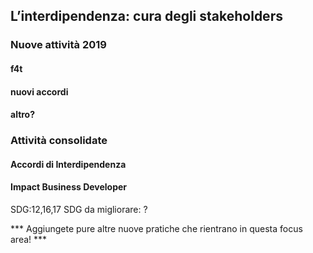 ## L’interdipendenza: cura degli stakeholders

### Nuove attività 2019

#### f4t

#### nuovi accordi

#### altro?

### Attività consolidate

#### Accordi di Interdipendenza 

#### Impact Business Developer

SDG:12,16,17
SDG da migliorare: ?

*** Aggiungete pure altre nuove pratiche che rientrano in questa focus area! ***
